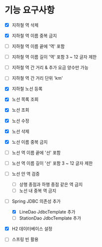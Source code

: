 # 기능 요구사항

- [x] 지하철 역 삭제
  
- [x] 지하철 역 이름 중복 금지
  
- [ ] 지하철 역 이름 끝에 '역' 포함
  
- [ ] 지하철 역 이름 길이 '역' 포함 3 ~ 12 글자 제한

- [ ] 지하철 역 간 거리 & 추가 요금 양수만 가능

- [ ] 지하철 역 간 거리 단위 'km'
  
- [x] 지하철 노선 등록

- [x] 노선 목록 조회
    
- [x] 노선 조회

- [x] 노선 수정

- [x] 노선 삭제

- [x] 노선 이름 중복 금지

- [ ] 노선 역 이름 끝에 '선' 포함

- [ ] 노선 역 이름 길이 '선' 포함 3 ~ 12 글자 제한

- [ ] 노선 안 역 검증
    - [ ] 상행 종점과 하행 종점 같은 역 금지
    - [ ] 노선 내 중복 역 금지

- [ ] Spring JDBC 의존성 추가
    - [x] LineDao JdbcTemplate 추가
    - [ ] StationDao JdbcTemplate 추가

- [x] H2 데이터베이스 설정

- [ ] 스프링 빈 활용